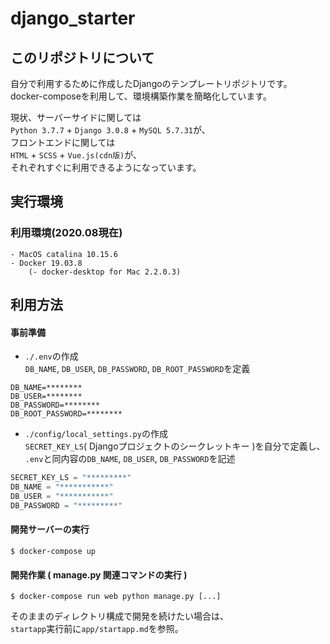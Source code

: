 # django_starter

## このリポジトリについて

自分で利用するために作成したDjangoのテンプレートリポジトリです。  
docker-composeを利用して、環境構築作業を簡略化しています。  
  
現状、サーバーサイドに関しては  
`Python 3.7.7` + `Django 3.0.8` + `MySQL 5.7.31`が、  
フロントエンドに関しては  
`HTML` + `SCSS` + `Vue.js(cdn版)`が、  
それぞれすぐに利用できるようになっています。  
  
## 実行環境

### 利用環境(2020.08現在)  
```
- MacOS catalina 10.15.6
- Docker 19.03.8
    (- docker-desktop for Mac 2.2.0.3)
```

## 利用方法

#### 事前準備  
- `./.env`の作成  
`DB_NAME`, `DB_USER`, `DB_PASSWORD`, `DB_ROOT_PASSWORD`を定義
```
DB_NAME=********
DB_USER=********
DB_PASSWORD=********
DB_ROOT_PASSWORD=********
```
- `./config/local_settings.py`の作成  
`SECRET_KEY_LS`( Djangoプロジェクトのシークレットキー )を自分で定義し、  
`.env`と同内容の`DB_NAME`, `DB_USER`, `DB_PASSWORD`を記述
```Python
SECRET_KEY_LS = "*********"
DB_NAME = "***********"
DB_USER = "***********"
DB_PASSWORD = "*********"
```


#### 開発サーバーの実行
```
$ docker-compose up
```
#### 開発作業 ( manage.py 関連コマンドの実行 )  
```
$ docker-compose run web python manage.py [...]
```
そのままのディレクトリ構成で開発を続けたい場合は、  
`startapp`実行前に`app/startapp.md`を参照。
